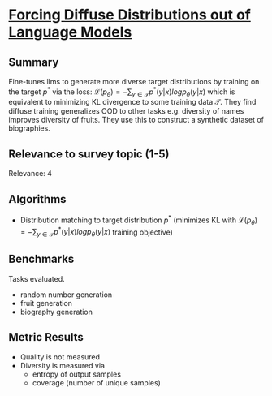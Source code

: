 # [Forcing Diffuse Distributions out of Language Models](https://arxiv.org/abs/2404.10859)

## Summary

Fine-tunes llms to generate more diverse target distributions by training on the target $p^*$ via the loss: $\mathcal{L}(p_\theta) = -\sum_{y \in \mathcal{T}} p^*(y|x)log p_\theta (y|x)$ which is equivalent to minimizing KL divergence to some training data $\mathcal{T}$. They find diffuse training generalizes OOD to other tasks e.g. diversity of names improves diversity of fruits. They use this to construct a synthetic dataset of biographies.

## Relevance to survey topic (1-5)

Relevance: 4

## Algorithms

- Distribution matching to target distribution $p^*$ (minimizes KL with $\mathcal{L}(p_\theta) = -\sum_{y \in \mathcal{T}} p^*(y|x)log p_\theta (y|x)$ training objective)

## Benchmarks

Tasks evaluated.

- random number generation
- fruit generation
- biography generation

## Metric Results

- Quality is not measured
- Diversity is measured via 
  - entropy of output samples
  - coverage (number of unique samples)